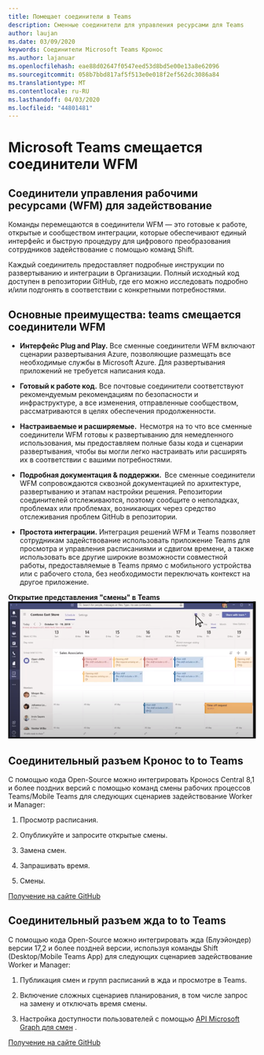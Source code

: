 ```yaml
---
title: Помещает соединители в Teams
description: Сменные соединители для управления ресурсами для Teams
author: laujan
ms.date: 03/09/2020
keywords: Соединители Microsoft Teams Кронос
ms.author: lajanuar
ms.openlocfilehash: eae88d02647f0547eed53d8bd5e00e13a8e62096
ms.sourcegitcommit: 058b7bbd817af5f513e0e018f2ef562dc3086a84
ms.translationtype: MT
ms.contentlocale: ru-RU
ms.lasthandoff: 04/03/2020
ms.locfileid: "44801481"
---
```

# <a name="microsoft-teams-shifts-wfm-connectors"></a>Microsoft Teams смещается соединители WFM  

## <a name="workforce-management-connectors-wfm-for-firstline-workers"></a>Соединители управления рабочими ресурсами (WFM) для задействование 

Команды перемещаются в соединители WFM — это готовые к работе, открытые и сообществом интеграции, которые обеспечивают единый интерфейс и быструю процедуру для цифрового преобразования сотрудников задействование с помощью команд Shift. 

Каждый соединитель предоставляет подробные инструкции по развертыванию и интеграции в Организации. Полный исходный код доступен в репозитории GitHub, где его можно исследовать подробно и/или подгонять в соответствии с конкретными потребностями.

## <a name="key-benefits-teams-shifts-wfm-connectors"></a>Основные преимущества: teams смещается соединители WFM

* **Интерфейс Plug and Play.** Все сменные соединители WFM включают сценарии развертывания Azure, позволяющие размещать все необходимые службы в Microsoft Azure. Для развертывания приложений не требуется написания кода.

* **Готовый к работе код.** Все почтовые соединители соответствуют рекомендуемым рекомендациям по безопасности и инфраструктуре, а все изменения, отправленные сообществом, рассматриваются в целях обеспечения продолженности.

* **Настраиваемые и расширяемые.**  Несмотря на то что все сменные соединители WFM готовы к развертыванию для немедленного использования, мы предоставляем полные базы кода и сценарии развертывания, чтобы вы могли легко настраивать или расширять их в соответствии с вашими потребностями.

* **Подробная документация & поддержки.**  Все сменные соединители WFM сопровождаются сквозной документацией по архитектуре, развертыванию и этапам настройки решения. Репозитории соединителей отслеживаются, поэтому сообщите о неполадках, проблемах или проблемах, возникающих через средство отслеживания проблем GitHub в репозитории.

* **Простота интеграции.** Интеграция решений WFM и Teams позволяет сотрудникам задействование использовать приложение Teams для просмотра и управления расписаниями и сдвигом времени, а также использовать все другие широкие возможности совместной работы, предоставляемые в Teams прямо с мобильного устройства или с рабочего стола, без необходимости переключать контекст на другое приложение.

**Открытие представления "смены" в Teams**  
![Открытие смен в Teams](../assets/images/teams-open-shifts-view.png)

## <a name="kronos-to-teams-shifts-connector"></a>Соединительный разъем Кронос to to Teams

С помощью кода Open-Source можно интегрировать Кроносs Central 8,1 и более поздних версий с помощью команд смены рабочих процессов Teams/Mobile Teams для следующих сценариев задействование Worker и Manager:

1. Просмотр расписания.

1. Опубликуйте и запросите открытые смены.

1. Замена смен.

1. Запрашивать время.

1. Смены.

[Получение на сайте GitHub]( https://aka.ms/KronosShiftsConnector)

## <a name="jda-to-teams-shifts-connector"></a>Соединительный разъем жда to to Teams

С помощью кода Open-Source можно интегрировать жда (Блуэйондер) версии 17,2 и более поздней версии, используя команды Shift (Desktop/Mobile Teams App) для следующих сценариев задействование Worker и Manager:

1. Публикация смен и групп расписаний в жда и просмотре в Teams.

1. Включение сложных сценариев планирования, в том числе запрос на замену и отключать время смены.

1. Настройка доступности пользователей с помощью [API Microsoft Graph для смен](/graph/api/resources/shift?view=graph-rest-beta) .

[Получение на сайте GitHub](https://aka.ms/JDAShiftsConnector)</br></br>
